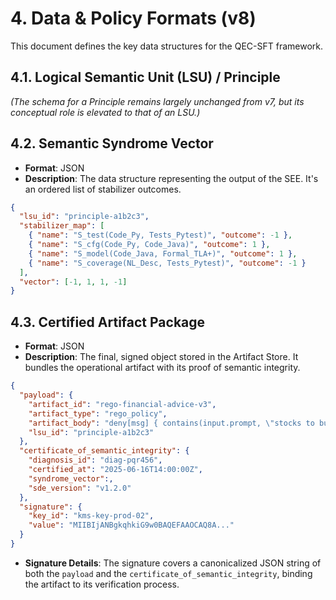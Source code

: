# 4. Data & Policy Formats (v8)

This document defines the key data structures for the QEC-SFT framework.

## 4.1. Logical Semantic Unit (LSU) / Principle

*(The schema for a Principle remains largely unchanged from v7, but its conceptual role is elevated to that of an LSU.)*

## 4.2. Semantic Syndrome Vector

*   **Format**: JSON
*   **Description**: The data structure representing the output of the SEE. It's an ordered list of stabilizer outcomes.
```json
{
  "lsu_id": "principle-a1b2c3",
  "stabilizer_map": [
    { "name": "S_test(Code_Py, Tests_Pytest)", "outcome": -1 },
    { "name": "S_cfg(Code_Py, Code_Java)", "outcome": 1 },
    { "name": "S_model(Code_Java, Formal_TLA+)", "outcome": 1 },
    { "name": "S_coverage(NL_Desc, Tests_Pytest)", "outcome": -1 }
  ],
  "vector": [-1, 1, 1, -1]
}
```

## 4.3. Certified Artifact Package

*   **Format**: JSON
*   **Description**: The final, signed object stored in the Artifact Store. It bundles the operational artifact with its proof of semantic integrity.

```json
{
  "payload": {
    "artifact_id": "rego-financial-advice-v3",
    "artifact_type": "rego_policy",
    "artifact_body": "deny[msg] { contains(input.prompt, \"stocks to buy\") ... }",
    "lsu_id": "principle-a1b2c3"
  },
  "certificate_of_semantic_integrity": {
    "diagnosis_id": "diag-pqr456",
    "certified_at": "2025-06-16T14:00:00Z",
    "syndrome_vector":,
    "sde_version": "v1.2.0"
  },
  "signature": {
    "key_id": "kms-key-prod-02",
    "value": "MIIBIjANBgkqhkiG9w0BAQEFAAOCAQ8A..."
  }
}
```
*   **Signature Details**: The signature covers a canonicalized JSON string of both the `payload` and the `certificate_of_semantic_integrity`, binding the artifact to its verification process.
